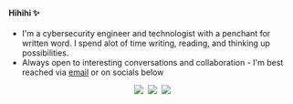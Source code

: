 #### Hihihi ✨

- I'm a cybersecurity engineer and technologist with a penchant for written word. I spend alot of time writing, reading, and thinking up possibilities.
- Always open to interesting conversations and collaboration - I'm best reached via [email]() or on socials below


<p align="center">
   <kbd>
  <a href="https://twitter.com/ashleytolb"><img src="https://img.shields.io/badge/-%40ashleytolb-F4C2C2?style=for-the-badge&logo=twitter" /></a>
</a> <a href="https://www.linkedin.com/in/ashleytolbert" title="LinkedIn"><img src="https://img.shields.io/badge/-ashleytolbert-F88379?style=for-the-badge&logo=Linkedin" /></a> <a href="https://www.ashleytolbert.com" title="Personal Site"><img src="https://img.shields.io/badge/-ashleytolbert.com-3F00FF?style=for-the-badge&logo=ApacheSpark" /></a>
  </kbd>
</p>

</a>
  </kbd>
</p>

<!--
**ashleytolbert/ashleytolbert** is a ✨ _special_ ✨ repository because its `README.md` (this file) appears on your GitHub profile.
-->
